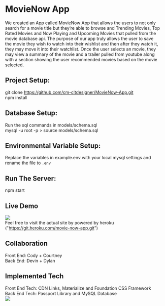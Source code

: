 # MovieNow App
We created an App called MovieNow App that allows the users to not only search for a movie title but they’re able to browse and Trending Movies, Top Rated Movies and Now Playing and Upcoming Movies that pulled from the movie database api. The purpose of our app truly allows the user to save the movie they wish to watch into their wishlist and then after they watch it, they may move it into their watchlist. Once the user selects an movie, they may view a summary of the movie and a trailer pulled from youtube along with a section showing the user recommended movies based on the movie selected.

## Project Setup:
git clone https://github.com/cm-cltdesigner/MovieNow-App.git <br>
npm install

## Database Setup:
Run the sql commands in models/schema.sql<br>
mysql -u root -p > source models/schema.sql

## Environmental Variable Setup:
Replace the variables in example.env with your local mysql settings and rename the file to `.env`

## Run The Server:
npm start

## Live Demo
<img src="http://www.giphy.com/gifs/ZbOaT2rrUly5dT3C4l"><br>
Feel free to visit the actual site by powered by heroku ("https://git.heroku.com/movie-now-app.git")

## Collaboration
Front End: Cody + Courtney <br>
Back End: Devin + Dylan

## Implemented Tech
Front End Tech: CDN Links, Materialize and Foundation CSS Framework<br>
Back End Tech: Passport Library and MySQL Database
<br>
<img src="https://i.ibb.co/kxhRXjN/modified-logo.png">
